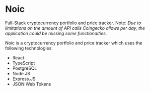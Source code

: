 # Noic
Full-Stack cryptocurrency portfolio and price tracker.
Note:  *Due to limitations on the amount of API calls Coingecko allows per day, the application could be missing some functionalties.*


Noic is a cryptocurrency portfolio and price tracker which uses the following technologies:

- React
- TypeScript
- PostgreSQL
- Node.JS
- Express.JS
- JSON Web Tokens

